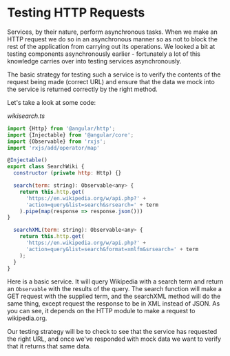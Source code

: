 # Testing HTTP Requests

Services, by their nature, perform asynchronous tasks. When we make an HTTP request we do so in an asynchronous manner so as not to block the rest of the application from carrying out its operations. We looked a bit at testing components asynchronously earlier - fortunately a lot of this knowledge carries over into testing services asynchronously.

The basic strategy for testing such a service is to verify the contents of the request being made \(correct URL\) and ensure that the data we mock into the service is returned correctly by the right method.

Let's take a look at some code:

_wikisearch.ts_

```javascript
import {Http} from '@angular/http';
import {Injectable} from '@angular/core';
import {Observable} from 'rxjs';
import 'rxjs/add/operator/map'

@Injectable()
export class SearchWiki {
  constructor (private http: Http) {}

  search(term: string): Observable<any> {
    return this.http.get(
      'https://en.wikipedia.org/w/api.php?' +
      'action=query&list=search&srsearch=' + term
    ).pipe(map(response => response.json()))
}

  searchXML(term: string): Observable<any> {
    return this.http.get(
      'https://en.wikipedia.org/w/api.php?' +
      'action=query&list=search&format=xmlfm&srsearch=' + term
    );
  }
}
```

Here is a basic service. It will query Wikipedia with a search term and return an `Observable` with the results of the query. The search function will make a GET request with the supplied term, and the searchXML method will do the same thing, except request the response to be in XML instead of JSON. As you can see, it depends on the HTTP module to make a request to wikipedia.org.

Our testing strategy will be to check to see that the service has requested the right URL, and once we've responded with mock data we want to verify that it returns that same data.

